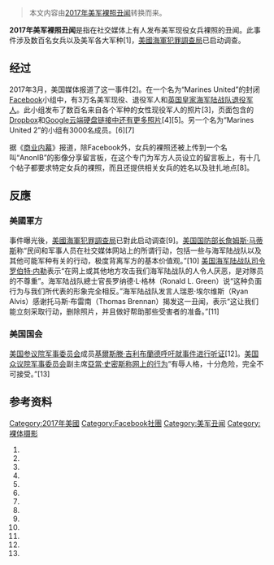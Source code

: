 > 本文内容由[2017年美军裸照丑闻](https://zh.wikipedia.org/wiki/2017年美军裸照丑闻)转换而来。


**2017年美军裸照丑闻**是指在社交媒体上有人发布美军现役女兵裸照的丑闻。此事件涉及数百名女兵以及美军各大军种\[1\]，[美國海軍犯罪調查局](../Page/美國海軍犯罪調查局.md "wikilink")已启动调查。

## 经过

2017年3月，美国媒体报道了这一事件\[2\]。在一个名为“Marines United”的封闭[Facebook](../Page/Facebook.md "wikilink")小组中，有3万名美军现役、退役军人和[英国皇家海军陆战队退役军人](https://zh.wikipedia.org/wiki/英国皇家海军陆战队 "wikilink")。此小组发布了数百名来自各个军种的女性现役军人的照片\[3\]，页面包含的[Dropbox](../Page/Dropbox.md "wikilink")和[Google云端硬盘链接中还有更多照片](https://zh.wikipedia.org/wiki/Google_Drive "wikilink")\[4\]\[5\]。另一个名为“Marines United 2”的小组有3000名成员。\[6\]\[7\]

据《[商业内幕](../Page/商业内幕.md "wikilink")》报道，除Facebook外，女兵的裸照还被上传到一个名叫“AnonIB”的影像分享留言板，在这个专门为军方人员设立的留言板上，有十几个帖子都要求特定女兵的裸照，而且还提供相关女兵的姓名以及驻扎地点\[8\]。

## 反應

### 美國軍方

事件曝光後，[美國海軍犯罪調查局](../Page/美國海軍犯罪調查局.md "wikilink")已對此启动调查\[9\]。[美国国防部长](../Page/美国国防部长.md "wikilink")[詹姆斯·马蒂斯](../Page/詹姆斯·马蒂斯.md "wikilink")称“民间和军事人员在社交媒体网站上的所谓行动，包括一些与海军陆战队以及其他可能军种有关的行动，极度背离军方的基本价值观。”\[10\] [美国海军陆战队司令](../Page/美国海军陆战队司令.md "wikilink")[罗伯特·内勒](../Page/罗伯特·内勒.md "wikilink")表示“在网上或其他地方攻击我们海军陆战队的人令人厌恶，是对隊员的不尊重”。海军陆战队總士官長罗纳德·L·格林（Ronald L. Green）说“这种负面行为与我们所代表的形象完全相反。”海军陆战队发言人瑞恩·埃尔维斯（Ryan Alvis）感谢托马斯·布雷南（Thomas Brennan）揭发这一丑闻，表示“这让我们能立刻采取行动，删除照片，并且做好帮助那些受害者的准备。”\[11\]

### 美国国会

[美国参议院军事委员会](../Page/美国参议院军事委员会.md "wikilink")成员[基爾斯滕·吉利布蘭德呼吁就事件进行听证](https://zh.wikipedia.org/wiki/基爾斯滕·吉利布蘭德 "wikilink")\[12\]。[美国众议院军事委员会](../Page/美国众议院军事委员会.md "wikilink")副主席[亞當·史密斯称网上的行为](../Page/亞當·史密斯_\(政治家\).md "wikilink")“有辱人格，十分危险，完全不可接受。”\[13\]

## 参考资料

[Category:2017年美國](https://zh.wikipedia.org/wiki/Category:2017年美國 "wikilink") [Category:Facebook社團](https://zh.wikipedia.org/wiki/Category:Facebook社團 "wikilink") [Category:美军丑闻](https://zh.wikipedia.org/wiki/Category:美军丑闻 "wikilink") [Category:裸体摄影](https://zh.wikipedia.org/wiki/Category:裸体摄影 "wikilink")

1.
2.
3.
4.
5.
6.
7.
8.
9.
10.
11.
12.
13.